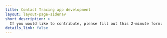 ```yaml
---
title: Contact Tracing app development
layout: layout-page-sidenav
short_description: >
  If you would like to contribute, please fill out this 2-minute form: [http://go.gov.sg/tt-followup](http://go.gov.sg/tt-followup)
details_link: false
---
```

